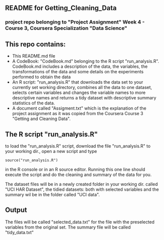 ## README for Getting_Cleaning_Data

### project repo belonging to "Project Assignment" Week 4 - Course 3, Coursera Specialization "Data Science"

## This repo contains:

* This README.md file
* A CodeBook: "CodeBook.md" belonging to the R script "run_analysis.R". CodeBook.md includes a description of the data, the variables, the transformations of the data and some details on the experiments performed to obtain the data
* An R script: "run_analysis.R" that downloads the data set to your currently set working directory, combines all the data to one dataset, selects certain variables and changes the variable names to more descriptive names and returns a tidy dataset with descriptive summary statistics of the data.
* A document called "Assigment.txt" which is the explanation of the  project assignment as it was copied from the Coursera Course 3 "Getting and Cleaning Data". 

## The R script "run_analysis.R"

to load the "run_analysis.R" script, download the file "run_analysis.R" to your working dir., open a new script and type

``` source("run_analysis.R") ```

in the R console or in an R source editor. Running this one line should execute the script and do the cleaning and summary of the data for you.

The dataset files will be in a newly created folder in your working dir. called "UCI HAR Dataset", the tidied datasets: both with selected variables and the summary wil be in the folder called "UCI data". 

## Output

The files will be called "selected_data.txt" for the file with the preselected variables from the original set. The summary file will be called "tidy_data.txt"
